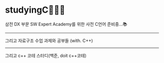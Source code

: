 # studyingC👩🏻‍💻

삼전 DX 부문 SW Expert Academy를 위한 사전 C언어 준비중...📚 

<hr>
그리고 자료구조 수업 과제와 공부들 (with. C++)

<hr>

그리고 c++ 코테 스터디(백준, doit c++코테)
